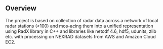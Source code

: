 ## Overview

The project is based on collection of radar data across a network of local radar stations (>100) and mos-acing them into a unified representation using RadX library in C++ and libraries like netcdf 4.6, hdf5, udunits, zlib etc. with processing on NEXRAD datasets from AWS and Amazon Cloud EC2.
